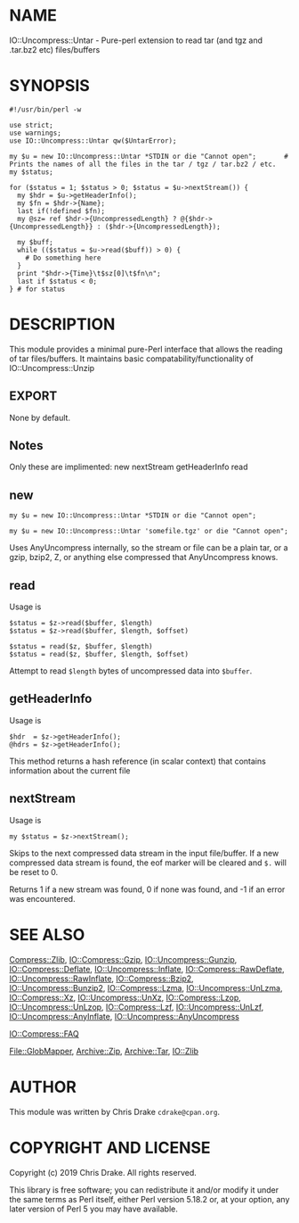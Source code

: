 # NAME

IO::Uncompress::Untar - Pure-perl extension to read tar (and tgz and .tar.bz2 etc) files/buffers

# SYNOPSIS

    #!/usr/bin/perl -w
      
    use strict;
    use warnings;
    use IO::Uncompress::Untar qw($UntarError);

    my $u = new IO::Uncompress::Untar *STDIN or die "Cannot open";       # Prints the names of all the files in the tar / tgz / tar.bz2 / etc.
    my $status;

    for ($status = 1; $status > 0; $status = $u->nextStream()) {
      my $hdr = $u->getHeaderInfo();
      my $fn = $hdr->{Name};
      last if(!defined $fn);
      my @sz= ref $hdr->{UncompressedLength} ? @{$hdr->{UncompressedLength}} : ($hdr->{UncompressedLength});

      my $buff;
      while (($status = $u->read($buff)) > 0) {
        # Do something here
      }   
      print "$hdr->{Time}\t$sz[0]\t$fn\n"; 
      last if $status < 0;
    } # for status

# DESCRIPTION

This module provides a minimal pure-Perl interface that allows the reading of tar files/buffers.
It maintains basic compatability/functionality of IO::Uncompress::Unzip

## EXPORT

None by default.

## Notes

Only these are implimented: new nextStream getHeaderInfo read

## new

    my $u = new IO::Uncompress::Untar *STDIN or die "Cannot open";

    my $u = new IO::Uncompress::Untar 'somefile.tgz' or die "Cannot open";

Uses AnyUncompress internally, so the stream or file can be a plain tar, or a gzip, bzip2, Z, or anything else compressed that AnyUncompress knows.

## read

Usage is

    $status = $z->read($buffer, $length)
    $status = $z->read($buffer, $length, $offset)

    $status = read($z, $buffer, $length)
    $status = read($z, $buffer, $length, $offset)

Attempt to read `$length` bytes of uncompressed data into `$buffer`.

## getHeaderInfo

Usage is

    $hdr  = $z->getHeaderInfo();
    @hdrs = $z->getHeaderInfo();

This method returns a hash reference (in scalar context) that contains information about the current file

## nextStream

Usage is

    my $status = $z->nextStream();

Skips to the next compressed data stream in the input file/buffer. If a new
compressed data stream is found, the eof marker will be cleared and `$.`
will be reset to 0.

Returns 1 if a new stream was found, 0 if none was found, and -1 if an
error was encountered.

# SEE ALSO

[Compress::Zlib](https://metacpan.org/pod/Compress::Zlib), [IO::Compress::Gzip](https://metacpan.org/pod/IO::Compress::Gzip), [IO::Uncompress::Gunzip](https://metacpan.org/pod/IO::Uncompress::Gunzip), [IO::Compress::Deflate](https://metacpan.org/pod/IO::Compress::Deflate), [IO::Uncompress::Inflate](https://metacpan.org/pod/IO::Uncompress::Inflate), [IO::Compress::RawDeflate](https://metacpan.org/pod/IO::Compress::RawDeflate), [IO::Uncompress::RawInflate](https://metacpan.org/pod/IO::Uncompress::RawInflate), [IO::Compress::Bzip2](https://metacpan.org/pod/IO::Compress::Bzip2), [IO::Uncompress::Bunzip2](https://metacpan.org/pod/IO::Uncompress::Bunzip2), [IO::Compress::Lzma](https://metacpan.org/pod/IO::Compress::Lzma), [IO::Uncompress::UnLzma](https://metacpan.org/pod/IO::Uncompress::UnLzma), [IO::Compress::Xz](https://metacpan.org/pod/IO::Compress::Xz), [IO::Uncompress::UnXz](https://metacpan.org/pod/IO::Uncompress::UnXz), [IO::Compress::Lzop](https://metacpan.org/pod/IO::Compress::Lzop), [IO::Uncompress::UnLzop](https://metacpan.org/pod/IO::Uncompress::UnLzop), [IO::Compress::Lzf](https://metacpan.org/pod/IO::Compress::Lzf), [IO::Uncompress::UnLzf](https://metacpan.org/pod/IO::Uncompress::UnLzf), [IO::Uncompress::AnyInflate](https://metacpan.org/pod/IO::Uncompress::AnyInflate), [IO::Uncompress::AnyUncompress](https://metacpan.org/pod/IO::Uncompress::AnyUncompress)

[IO::Compress::FAQ](https://metacpan.org/pod/IO::Compress::FAQ)

[File::GlobMapper](https://metacpan.org/pod/File::GlobMapper), [Archive::Zip](https://metacpan.org/pod/Archive::Zip),
[Archive::Tar](https://metacpan.org/pod/Archive::Tar),
[IO::Zlib](https://metacpan.org/pod/IO::Zlib)

# AUTHOR

This module was written by Chris Drake `cdrake@cpan.org`. 

# COPYRIGHT AND LICENSE

Copyright (c) 2019 Chris Drake. All rights reserved.

This library is free software; you can redistribute it and/or modify
it under the same terms as Perl itself, either Perl version 5.18.2 or,
at your option, any later version of Perl 5 you may have available.
